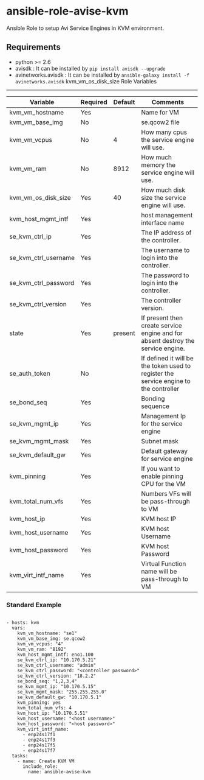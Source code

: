 # ansible-role-avise-kvm
Ansible Role to setup Avi Service Engines in KVM environment.

Requirements
------------
 - python >= 2.6
 - avisdk : It can be installed by `pip install avisdk --upgrade`
 - avinetworks.avisdk : It can be installed by `ansible-galaxy install -f avinetworks.avisdk` 
kvm_vm_os_disk_size
Role Variables
--------------

| Variable | Required | Default | Comments |
|----------|----------|---------|----------|
|kvm_vm_hostname|Yes||Name for VM|
|kvm_vm_base_img|No||se.qcow2 file|
|kvm_vm_vcpus|No|4|How many cpus the service engine will use.|
|kvm_vm_ram|No|8912|How much memory the service engine will use.|
|kvm_vm_os_disk_size|Yes|40|How much disk size the service engine will use.|
|kvm_host_mgmt_intf|Yes||host management interface name|
|se_kvm_ctrl_ip|Yes||The IP address of the controller.|
|se_kvm_ctrl_username|Yes||The username to login into the controller.|
|se_kvm_ctrl_password|Yes||The password to login into the controller.|
|se_kvm_ctrl_version|Yes||The controller version.|
|state|Yes|present|If present then create service engine and for absent destroy the service engine.|
|se_auth_token|No||If defined it will be the token used to register the service engine to the controller|
|se_bond_seq|Yes||Bonding sequence|
|se_kvm_mgmt_ip|Yes||Management Ip for the service engine|
|se_kvm_mgmt_mask|Yes||Subnet mask|
|se_kvm_default_gw|Yes||Default gateway for service engine|
|kvm_pinning|Yes||If you want to enable pinning CPU for the VM|
|kvm_total_num_vfs|Yes||Numbers VFs will be pass-through to VM|
|kvm_host_ip|Yes||KVM host IP|
|kvm_host_username|Yes||KVM host Username|
|kvm_host_password|Yes||KVM host Password|
|kvm_virt_intf_name|Yes||Virtual Function name will be pass-through to VM|


### Standard Example
```

- hosts: kvm
  vars:
    kvm_vm_hostname: "se1"
    kvm_vm_base_img: se.qcow2
    kvm_vm_vcpus: "4"
    kvm_vm_ram: "8192"
    kvm_host_mgmt_intf: eno1.100
    se_kvm_ctrl_ip: "10.170.5.21"
    se_kvm_ctrl_username: "admin"
    se_kvm_ctrl_password: "<controller password>"
    se_kvm_ctrl_version: "18.2.2"
    se_bond_seq: "1,2,3,4"
    se_kvm_mgmt_ip: "10.170.5.15"
    se_kvm_mgmt_mask: "255.255.255.0"
    se_kvm_default_gw: "10.170.5.1"
    kvm_pinning: yes
    kvm_total_num_vfs: 4
    kvm_host_ip: "10.170.5.51"
    kvm_host_username: "<host username>"
    kvm_host_password: "<host password>"
    kvm_virt_intf_name:
      - enp24s17f1
      - enp24s17f3
      - enp24s17f5
      - enp24s17f7
  tasks:
    - name: Create KVM VM
      include_role:
        name: ansible-avise-kvm

```
